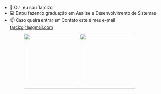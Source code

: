 - 👋 Olá, eu sou Tarcizo 
- 💻 Estou fazendo graduação em Analise e Desenvolvimento de Sistemas
- 📫 Caso queira entrar em Contato este é meu e-mail tarcizojr1@gmail.com

<div align="center">
  <a href="https://github.com/tarcizojr">
  <img height="180em" src="https://github-readme-stats.vercel.app/api?username=tarcizojr&show_icons=true&theme=dark&include_all_commits=true&count_private=true"/>
  <img height="180em" src="https://github-readme-stats.vercel.app/api/top-langs/?username=tarcizojr&layout=compact&langs_count=7&theme=dark"/>
</div>
 
<div style="display: inline_block"><br>
  <!--
   <img align="center" alt="TJ-Java" height="48" width="48" src="https://user-images.githubusercontent.com/62778670/141108165-374b6a2a-2ee3-4363-aa82-3c2a12590203.png">

  <img align="center" alt="TJ-Python" height="48" width="48" src="https://user-images.githubusercontent.com/62778670/141026924-9afb6d75-2e8c-48e2-a12d-28b60e75c522.png">

  <img align="center" alt="TJ-CSS3" height="48" width="48" src="https://user-images.githubusercontent.com/62778670/141108499-85ceca60-cbea-4a06-97f3-fe30b79f9d46.png">
  
 <img align="center" alt="TJ-HTML5" height="48" width="48" src="https://user-images.githubusercontent.com/62778670/141108767-f64a17bc-1e5c-436b-acd2-5043214e28c9.png">
  
 <img align="center" alt="TJ-AndoidStudio" height="48" width="48" src="https://user-images.githubusercontent.com/62778670/141108847-e6289684-152f-46da-8a08-fd22ac0471cb.png">


-->


</div>
  
